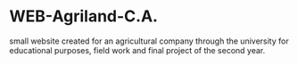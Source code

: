 # WEB-Agriland-C.A.
small website created for an agricultural company through the university for educational purposes, field work and final project of the second year.
